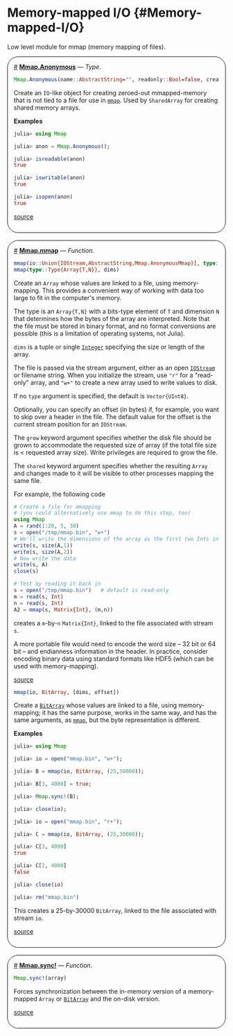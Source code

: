 


# Memory-mapped I/O {#Memory-mapped-I/O}

Low level module for mmap (memory mapping of files).
<div style='border-width:1px; border-style:solid; border-color:black; padding: 1em; border-radius: 25px;'>
<a id='Mmap.Anonymous' href='#Mmap.Anonymous'>#</a>&nbsp;<b><u>Mmap.Anonymous</u></b> &mdash; <i>Type</i>.




```julia
Mmap.Anonymous(name::AbstractString="", readonly::Bool=false, create::Bool=true)
```


Create an `IO`-like object for creating zeroed-out mmapped-memory that is not tied to a file for use in [`mmap`](/stdlib/Mmap#Mmap.mmap). Used by `SharedArray` for creating shared memory arrays.

**Examples**

```julia
julia> using Mmap

julia> anon = Mmap.Anonymous();

julia> isreadable(anon)
true

julia> iswritable(anon)
true

julia> isopen(anon)
true
```



[source](https://github.com/JuliaLang/julia/blob/d0ea96fb3beee191e4f46c76ae048c5a0ef4a3a8/stdlib/Mmap/src/Mmap.jl#L21-L42)

</div>
<br>
<div style='border-width:1px; border-style:solid; border-color:black; padding: 1em; border-radius: 25px;'>
<a id='Mmap.mmap' href='#Mmap.mmap'>#</a>&nbsp;<b><u>Mmap.mmap</u></b> &mdash; <i>Function</i>.




```julia
mmap(io::Union{IOStream,AbstractString,Mmap.AnonymousMmap}[, type::Type{Array{T,N}}, dims, offset]; grow::Bool=true, shared::Bool=true)
mmap(type::Type{Array{T,N}}, dims)
```


Create an `Array` whose values are linked to a file, using memory-mapping. This provides a convenient way of working with data too large to fit in the computer&#39;s memory.

The type is an `Array{T,N}` with a bits-type element of `T` and dimension `N` that determines how the bytes of the array are interpreted. Note that the file must be stored in binary format, and no format conversions are possible (this is a limitation of operating systems, not Julia).

`dims` is a tuple or single [`Integer`](/base/numbers#Core.Integer) specifying the size or length of the array.

The file is passed via the stream argument, either as an open [`IOStream`](/base/io-network#Base.IOStream) or filename string. When you initialize the stream, use `"r"` for a &quot;read-only&quot; array, and `"w+"` to create a new array used to write values to disk.

If no `type` argument is specified, the default is `Vector{UInt8}`.

Optionally, you can specify an offset (in bytes) if, for example, you want to skip over a header in the file. The default value for the offset is the current stream position for an `IOStream`.

The `grow` keyword argument specifies whether the disk file should be grown to accommodate the requested size of array (if the total file size is &lt; requested array size). Write privileges are required to grow the file.

The `shared` keyword argument specifies whether the resulting `Array` and changes made to it will be visible to other processes mapping the same file.

For example, the following code

```julia
# Create a file for mmapping
# (you could alternatively use mmap to do this step, too)
using Mmap
A = rand(1:20, 5, 30)
s = open("/tmp/mmap.bin", "w+")
# We'll write the dimensions of the array as the first two Ints in the file
write(s, size(A,1))
write(s, size(A,2))
# Now write the data
write(s, A)
close(s)

# Test by reading it back in
s = open("/tmp/mmap.bin")   # default is read-only
m = read(s, Int)
n = read(s, Int)
A2 = mmap(s, Matrix{Int}, (m,n))
```


creates a `m`-by-`n` `Matrix{Int}`, linked to the file associated with stream `s`.

A more portable file would need to encode the word size – 32 bit or 64 bit – and endianness information in the header. In practice, consider encoding binary data using standard formats like HDF5 (which can be used with memory-mapping).


[source](https://github.com/JuliaLang/julia/blob/d0ea96fb3beee191e4f46c76ae048c5a0ef4a3a8/stdlib/Mmap/src/Mmap.jl#L127-L185)



```julia
mmap(io, BitArray, [dims, offset])
```


Create a [`BitArray`](/base/arrays#Base.BitArray) whose values are linked to a file, using memory-mapping; it has the same purpose, works in the same way, and has the same arguments, as [`mmap`](/stdlib/Mmap#Mmap.mmap), but the byte representation is different.

**Examples**

```julia
julia> using Mmap

julia> io = open("mmap.bin", "w+");

julia> B = mmap(io, BitArray, (25,30000));

julia> B[3, 4000] = true;

julia> Mmap.sync!(B);

julia> close(io);

julia> io = open("mmap.bin", "r+");

julia> C = mmap(io, BitArray, (25,30000));

julia> C[3, 4000]
true

julia> C[2, 4000]
false

julia> close(io)

julia> rm("mmap.bin")
```


This creates a 25-by-30000 `BitArray`, linked to the file associated with stream `io`.


[source](https://github.com/JuliaLang/julia/blob/d0ea96fb3beee191e4f46c76ae048c5a0ef4a3a8/stdlib/Mmap/src/Mmap.jl#L287-L323)

</div>
<br>
<div style='border-width:1px; border-style:solid; border-color:black; padding: 1em; border-radius: 25px;'>
<a id='Mmap.sync!' href='#Mmap.sync!'>#</a>&nbsp;<b><u>Mmap.sync!</u></b> &mdash; <i>Function</i>.




```julia
Mmap.sync!(array)
```


Forces synchronization between the in-memory version of a memory-mapped `Array` or [`BitArray`](/base/arrays#Base.BitArray) and the on-disk version.


[source](https://github.com/JuliaLang/julia/blob/d0ea96fb3beee191e4f46c76ae048c5a0ef4a3a8/stdlib/Mmap/src/Mmap.jl#L363-L368)

</div>
<br>
